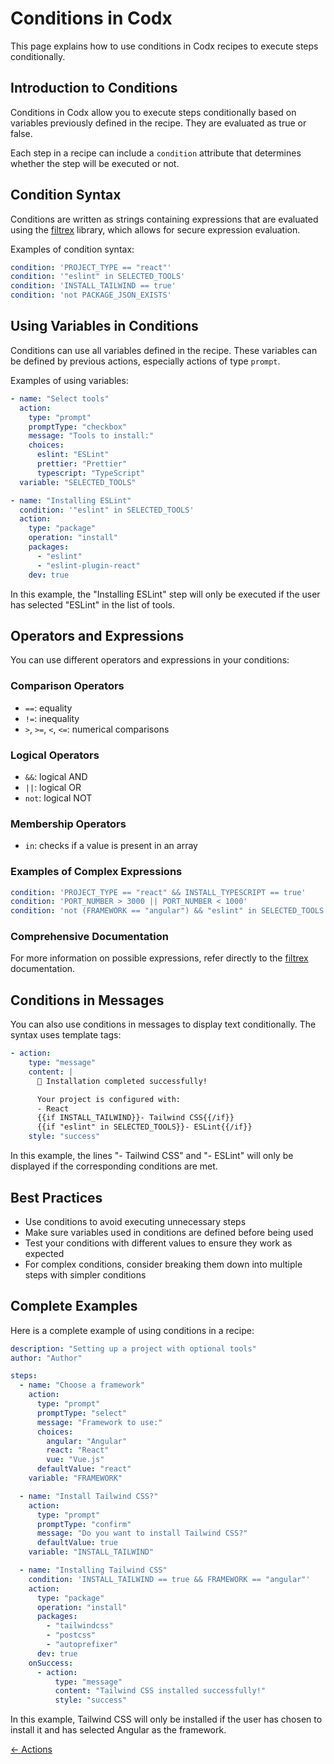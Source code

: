 # Conditions in Codx

This page explains how to use conditions in Codx recipes to execute steps conditionally.

## Introduction to Conditions

Conditions in Codx allow you to execute steps conditionally based on variables previously defined in the recipe. They are evaluated as true or false.

Each step in a recipe can include a `condition` attribute that determines whether the step will be executed or not.

## Condition Syntax

Conditions are written as strings containing expressions that are evaluated using the [filtrex](https://github.com/cshaa/filtrex) library, which allows for secure expression evaluation.

Examples of condition syntax:

```yaml
condition: 'PROJECT_TYPE == "react"'
condition: '"eslint" in SELECTED_TOOLS'
condition: 'INSTALL_TAILWIND == true'
condition: 'not PACKAGE_JSON_EXISTS'
```

## Using Variables in Conditions

Conditions can use all variables defined in the recipe. These variables can be defined by previous actions, especially actions of type `prompt`.

Examples of using variables:

```yaml
- name: "Select tools"
  action:
    type: "prompt"
    promptType: "checkbox"
    message: "Tools to install:"
    choices:
      eslint: "ESLint"
      prettier: "Prettier"
      typescript: "TypeScript"
  variable: "SELECTED_TOOLS"

- name: "Installing ESLint"
  condition: '"eslint" in SELECTED_TOOLS'
  action:
    type: "package"
    operation: "install"
    packages:
      - "eslint"
      - "eslint-plugin-react"
    dev: true
```

In this example, the "Installing ESLint" step will only be executed if the user has selected "ESLint" in the list of tools.

## Operators and Expressions

You can use different operators and expressions in your conditions:

### Comparison Operators

- `==`: equality
- `!=`: inequality
- `>`, `>=`, `<`, `<=`: numerical comparisons

### Logical Operators

- `&&`: logical AND
- `||`: logical OR
- `not`: logical NOT

### Membership Operators

- `in`: checks if a value is present in an array

### Examples of Complex Expressions

```yaml
condition: 'PROJECT_TYPE == "react" && INSTALL_TYPESCRIPT == true'
condition: 'PORT_NUMBER > 3000 || PORT_NUMBER < 1000'
condition: 'not (FRAMEWORK == "angular") && "eslint" in SELECTED_TOOLS'
```

### Comprehensive Documentation

For more information on possible expressions, refer directly to the [filtrex](https://github.com/cshaa/filtrex) documentation.

## Conditions in Messages

You can also use conditions in messages to display text conditionally. The syntax uses template tags:

```yaml
- action:
    type: "message"
    content: |
      🎉 Installation completed successfully!

      Your project is configured with:
      - React
      {{if INSTALL_TAILWIND}}- Tailwind CSS{{/if}}
      {{if "eslint" in SELECTED_TOOLS}}- ESLint{{/if}}
    style: "success"
```

In this example, the lines "- Tailwind CSS" and "- ESLint" will only be displayed if the corresponding conditions are met.

## Best Practices

- Use conditions to avoid executing unnecessary steps
- Make sure variables used in conditions are defined before being used
- Test your conditions with different values to ensure they work as expected
- For complex conditions, consider breaking them down into multiple steps with simpler conditions

## Complete Examples

Here is a complete example of using conditions in a recipe:

```yaml
description: "Setting up a project with optional tools"
author: "Author"

steps:
  - name: "Choose a framework"
    action:
      type: "prompt"
      promptType: "select"
      message: "Framework to use:"
      choices:
        angular: "Angular"
        react: "React"
        vue: "Vue.js"
      defaultValue: "react"
    variable: "FRAMEWORK"

  - name: "Install Tailwind CSS?"
    action:
      type: "prompt"
      promptType: "confirm"
      message: "Do you want to install Tailwind CSS?"
      defaultValue: true
    variable: "INSTALL_TAILWIND"

  - name: "Installing Tailwind CSS"
    condition: 'INSTALL_TAILWIND == true && FRAMEWORK == "angular"'
    action:
      type: "package"
      operation: "install"
      packages:
        - "tailwindcss"
        - "postcss"
        - "autoprefixer"
      dev: true
    onSuccess:
      - action:
          type: "message"
          content: "Tailwind CSS installed successfully!"
          style: "success"
```

In this example, Tailwind CSS will only be installed if the user has chosen to install it and has selected Angular as the framework.

[← Actions](actions.md)